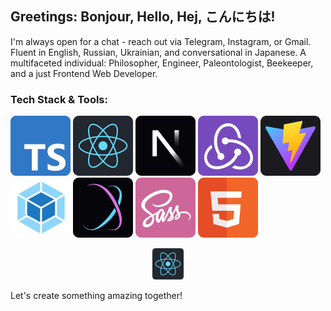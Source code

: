 ## Greetings: Bonjour, Hello, Hej, こんにちは!
I'm always open for a chat - reach out via Telegram, Instagram, or Gmail. Fluent in English, Russian, Ukrainian, and conversational in Japanese. A multifaceted individual: Philosopher, Engineer, Paleontologist, Beekeeper, and a just Frontend Web Developer.

### Tech Stack & Tools:
![TypeScript](./icons/ts.svg) ![React](./icons/react.svg) ![NextJS](./icons/nextjs.svg) ![Redux](./icons/redux.svg) ![Vite](./icons/vite.svg) ![Webpack](./icons/webpack.svg) ![StyleX](./icons/stylex.svg) ![SASS](./icons/sass.svg) ![HTML5](./icons/html.svg)

<p align="center">
    <img src="./icons/react.svg" height=50/>
</p>

Let's create something amazing together!